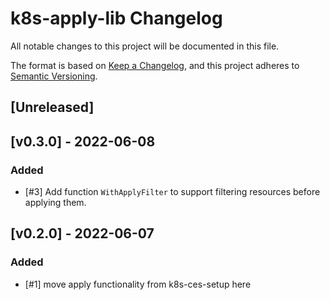 # k8s-apply-lib Changelog
All notable changes to this project will be documented in this file.

The format is based on [Keep a Changelog](https://keepachangelog.com/en/1.0.0/),
and this project adheres to [Semantic Versioning](https://semver.org/spec/v2.0.0.html).

## [Unreleased]

## [v0.3.0] - 2022-06-08
### Added
- [#3] Add function `WithApplyFilter` to support filtering resources before applying them.

## [v0.2.0] - 2022-06-07
### Added
- [#1] move apply functionality from k8s-ces-setup here